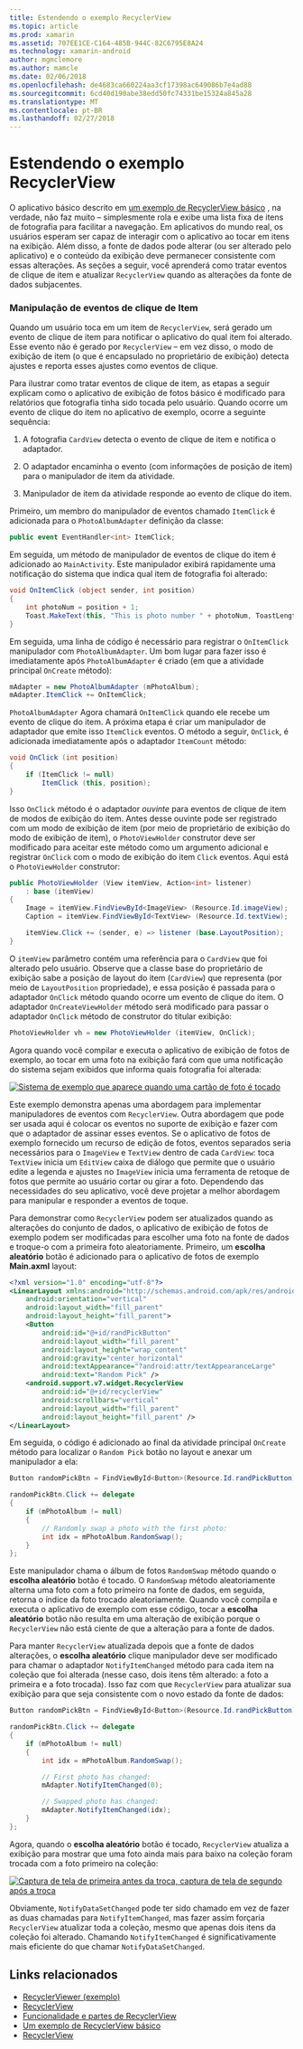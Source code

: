 ```yaml
---
title: Estendendo o exemplo RecyclerView
ms.topic: article
ms.prod: xamarin
ms.assetid: 707EE1CE-C164-485B-944C-82C6795E8A24
ms.technology: xamarin-android
author: mgmclemore
ms.author: mamcle
ms.date: 02/06/2018
ms.openlocfilehash: de4683ca660224aa3cf17398ac649086b7e4ad88
ms.sourcegitcommit: 6cd40d190abe38edd50fc74331be15324a845a28
ms.translationtype: MT
ms.contentlocale: pt-BR
ms.lasthandoff: 02/27/2018
---
```

# <a name="extending-the-recyclerview-example"></a>Estendendo o exemplo RecyclerView


O aplicativo básico descrito em [um exemplo de RecyclerView básico](~/android/user-interface/layouts/recycler-view/recyclerview-example.md) , na verdade, não faz muito &ndash; simplesmente rola e exibe uma lista fixa de itens de fotografia para facilitar a navegação. Em aplicativos do mundo real, os usuários esperam ser capaz de interagir com o aplicativo ao tocar em itens na exibição. Além disso, a fonte de dados pode alterar (ou ser alterado pelo aplicativo) e o conteúdo da exibição deve permanecer consistente com essas alterações. As seções a seguir, você aprenderá como tratar eventos de clique de item e atualizar `RecyclerView` quando as alterações da fonte de dados subjacentes.

<a name="itemclick" />

### <a name="handling-item-click-events"></a>Manipulação de eventos de clique de Item

Quando um usuário toca em um item de `RecyclerView`, será gerado um evento de clique de item para notificar o aplicativo do qual item foi alterado. Esse evento não é gerado por `RecyclerView` &ndash; em vez disso, o modo de exibição de item (o que é encapsulado no proprietário de exibição) detecta ajustes e reporta esses ajustes como eventos de clique.

Para ilustrar como tratar eventos de clique de item, as etapas a seguir explicam como o aplicativo de exibição de fotos básico é modificado para relatórios que fotografia tinha sido tocada pelo usuário. Quando ocorre um evento de clique do item no aplicativo de exemplo, ocorre a seguinte sequência:

1.  A fotografia `CardView` detecta o evento de clique de item e notifica o adaptador.

2.  O adaptador encaminha o evento (com informações de posição de item) para o manipulador de item da atividade.

3.  Manipulador de item da atividade responde ao evento de clique do item.

Primeiro, um membro do manipulador de eventos chamado `ItemClick` é adicionada para o `PhotoAlbumAdapter` definição da classe:

```csharp
public event EventHandler<int> ItemClick;
```

Em seguida, um método de manipulador de eventos de clique do item é adicionado ao `MainActivity`.
Este manipulador exibirá rapidamente uma notificação do sistema que indica qual item de fotografia foi alterado:

```csharp
void OnItemClick (object sender, int position)
{
    int photoNum = position + 1;
    Toast.MakeText(this, "This is photo number " + photoNum, ToastLength.Short).Show();
}

```

Em seguida, uma linha de código é necessário para registrar o `OnItemClick` manipulador com `PhotoAlbumAdapter`. Um bom lugar para fazer isso é imediatamente após `PhotoAlbumAdapter` é criado (em que a atividade principal `OnCreate` método):

```csharp
mAdapter = new PhotoAlbumAdapter (mPhotoAlbum);
mAdapter.ItemClick += OnItemClick;

```

`PhotoAlbumAdapter` Agora chamará `OnItemClick` quando ele recebe um evento de clique do item. A próxima etapa é criar um manipulador de adaptador que emite isso `ItemClick` eventos. O método a seguir, `OnClick`, é adicionada imediatamente após o adaptador `ItemCount` método:

```csharp
void OnClick (int position)
{
    if (ItemClick != null)
        ItemClick (this, position);
}
```

Isso `OnClick` método é o adaptador *ouvinte* para eventos de clique de item de modos de exibição do item. Antes desse ouvinte pode ser registrado com um modo de exibição de item (por meio de proprietário de exibição do modo de exibição de item), o `PhotoViewHolder` construtor deve ser modificado para aceitar este método como um argumento adicional e registrar `OnClick` com o modo de exibição do item `Click` eventos.
Aqui está o `PhotoViewHolder` construtor:

```csharp
public PhotoViewHolder (View itemView, Action<int> listener)
    : base (itemView)
{
    Image = itemView.FindViewById<ImageView> (Resource.Id.imageView);
    Caption = itemView.FindViewById<TextView> (Resource.Id.textView);

    itemView.Click += (sender, e) => listener (base.LayoutPosition);
}

```

O `itemView` parâmetro contém uma referência para o `CardView` que foi alterado pelo usuário. Observe que a classe base do proprietário de exibição sabe a posição de layout do item (`CardView`) que representa (por meio de `LayoutPosition` propriedade), e essa posição é passada para o adaptador `OnClick` método quando ocorre um evento de clique do item. O adaptador `OnCreateViewHolder` método será modificado para passar o adaptador `OnClick` método de construtor do titular exibição:

```csharp
PhotoViewHolder vh = new PhotoViewHolder (itemView, OnClick);
```

Agora quando você compilar e executa o aplicativo de exibição de fotos de exemplo, ao tocar em uma foto na exibição fará com que uma notificação do sistema sejam exibidos que informa quais fotografia foi alterada:

[ ![Sistema de exemplo que aparece quando uma cartão de foto é tocado](extending-the-example-images/01-photo-selected-sml.png)](extending-the-example-images/01-photo-selected.png)

Este exemplo demonstra apenas uma abordagem para implementar manipuladores de eventos com `RecyclerView`. Outra abordagem que pode ser usada aqui é colocar os eventos no suporte de exibição e fazer com que o adaptador de assinar esses eventos. Se o aplicativo de fotos de exemplo fornecido um recurso de edição de fotos, eventos separados seria necessários para o `ImageView` e `TextView` dentro de cada `CardView`: toca `TextView` inicia um `EditView` caixa de diálogo que permite que o usuário edite a legenda e ajustes no `ImageView` inicia uma ferramenta de retoque de fotos que permite ao usuário cortar ou girar a foto. Dependendo das necessidades do seu aplicativo, você deve projetar a melhor abordagem para manipular e responder a eventos de toque.

Para demonstrar como `RecyclerView` podem ser atualizados quando as alterações do conjunto de dados, o aplicativo de exibição de fotos de exemplo podem ser modificadas para escolher uma foto na fonte de dados e troque-o com a primeira foto aleatoriamente. Primeiro, um **escolha aleatório** botão é adicionado para o aplicativo de fotos de exemplo **Main.axml** layout:

```xml
<?xml version="1.0" encoding="utf-8"?>
<LinearLayout xmlns:android="http://schemas.android.com/apk/res/android"
    android:orientation="vertical"
    android:layout_width="fill_parent"
    android:layout_height="fill_parent">
    <Button
        android:id="@+id/randPickButton"
        android:layout_width="fill_parent"
        android:layout_height="wrap_content"
        android:gravity="center_horizontal"
        android:textAppearance="?android:attr/textAppearanceLarge"
        android:text="Random Pick" />
    <android.support.v7.widget.RecyclerView
        android:id="@+id/recyclerView"
        android:scrollbars="vertical"
        android:layout_width="fill_parent"
        android:layout_height="fill_parent" />
</LinearLayout>
```

Em seguida, o código é adicionado ao final da atividade principal `OnCreate` método para localizar o `Random Pick` botão no layout e anexar um manipulador a ela:

```csharp
Button randomPickBtn = FindViewById<Button>(Resource.Id.randPickButton);

randomPickBtn.Click += delegate
{
    if (mPhotoAlbum != null)
    {
        // Randomly swap a photo with the first photo:
        int idx = mPhotoAlbum.RandomSwap();
    }
};

```

Este manipulador chama o álbum de fotos `RandomSwap` método quando o **escolha aleatório** botão é tocado. O `RandomSwap` método aleatoriamente alterna uma foto com a foto primeiro na fonte de dados, em seguida, retorna o índice da foto trocado aleatoriamente. Quando você compila e executa o aplicativo de exemplo com esse código, tocar a **escolha aleatório** botão não resulta em uma alteração de exibição porque o `RecyclerView` não está ciente de que a alteração para a fonte de dados.

Para manter `RecyclerView` atualizada depois que a fonte de dados alterações, o **escolha aleatório** clique manipulador deve ser modificado para chamar o adaptador `NotifyItemChanged` método para cada item na coleção que foi alterada (nesse caso, dois itens têm alterado: a foto a primeira e a foto trocada). Isso faz com que `RecyclerView` para atualizar sua exibição para que seja consistente com o novo estado da fonte de dados:

```csharp
Button randomPickBtn = FindViewById<Button>(Resource.Id.randPickButton);

randomPickBtn.Click += delegate
{
    if (mPhotoAlbum != null)
    {
        int idx = mPhotoAlbum.RandomSwap();

        // First photo has changed:
        mAdapter.NotifyItemChanged(0);

        // Swapped photo has changed:
        mAdapter.NotifyItemChanged(idx);
    }
};

```

Agora, quando o **escolha aleatório** botão é tocado, `RecyclerView` atualiza a exibição para mostrar que uma foto ainda mais para baixo na coleção foram trocada com a foto primeiro na coleção:

[ ![Captura de tela de primeira antes da troca, captura de tela de segundo após a troca](extending-the-example-images/02-random-pick-sml.png)](extending-the-example-images/02-random-pick.png)

Obviamente, `NotifyDataSetChanged` pode ter sido chamado em vez de fazer as duas chamadas para `NotifyItemChanged`, mas fazer assim forçaria `RecyclerView` atualizar toda a coleção, mesmo que apenas dois itens da coleção foi alterado. Chamando `NotifyItemChanged` é significativamente mais eficiente do que chamar `NotifyDataSetChanged`.


## <a name="related-links"></a>Links relacionados

- [RecyclerViewer (exemplo)](https://developer.xamarin.com/samples/monodroid/android5.0/RecyclerViewer)
- [RecyclerView](~/android/user-interface/layouts/recycler-view/index.md)
- [Funcionalidade e partes de RecyclerView](~/android/user-interface/layouts/recycler-view/parts-and-functionality.md)
- [Um exemplo de RecyclerView básico](~/android/user-interface/layouts/recycler-view/recyclerview-example.md)
- [RecyclerView](https://developer.android.com/reference/android/support/v7/widget/RecyclerView.html)
